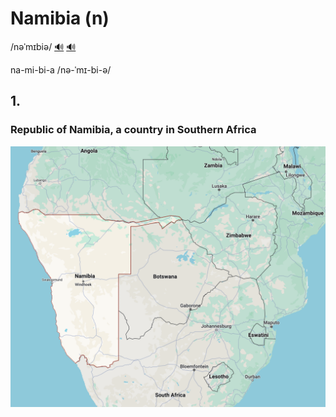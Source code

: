 # Namibia (n)

/nəˈmɪbiə/ [🔊](https://www.oxfordlearnersdictionaries.com/media/english/uk_pron/n/nam/namib/namibia_1_gb_5.mp3) [🔊](https://www.oxfordlearnersdictionaries.com/media/english/us_pron/n/nam/namib/namibia_1_us_2.mp3)

na-mi-bi-a /nə-ˈmɪ-bi-ə/

## 1.

### Republic of Namibia, a country in Southern Africa

![](namibia-01.png)